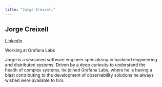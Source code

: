 ```yaml
---
title: "Jorge Creixell"
---
```


## Jorge Creixell
[LinkedIn](https://www.linkedin.com/in/jcreixell)

Working at Grafana Labs

Jorge is a seasoned software engineer specializing in backend engineering and distributed systems. Driven by a deep curiosity to understand the health of complex systems, he joined Grafana Labs, where he is having a blast contributing to the development of observability solutions he always wished were available to him.
